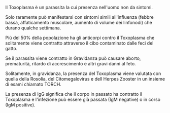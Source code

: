 Il Toxoplasma è un parassita la cui presenza nell'uomo non da sintomi. 

Solo raramente può manifestarsi con sintomi simili all'influenza (febbre bassa, affaticamento muscolare, aumento di volume dei linfonodi) che durano qualche settimana. 

Più del 50% della popolazione ha gli anticorpi contro il Toxoplasma che solitamente viene contratto attraverso il cibo contaminato dalle feci del gatto. 

Se il parassita viene contratto in Gravidanza può causare aborto, prematurità, ritardo di accrescimento e altri gravi danni al feto. 

Solitamente, in gravidanza, la presenza del Toxoplasma viene valutata con quella della Rosolia, del Citomegalovirus e dell Herpes Zooster in un insieme di esami chiamato TORCH. 

La presenza di IgG significa che il corpo in passato ha contratto il Toxoplasma e l'infezione può essere già passata (IgM negative) o in corso (IgM positive).